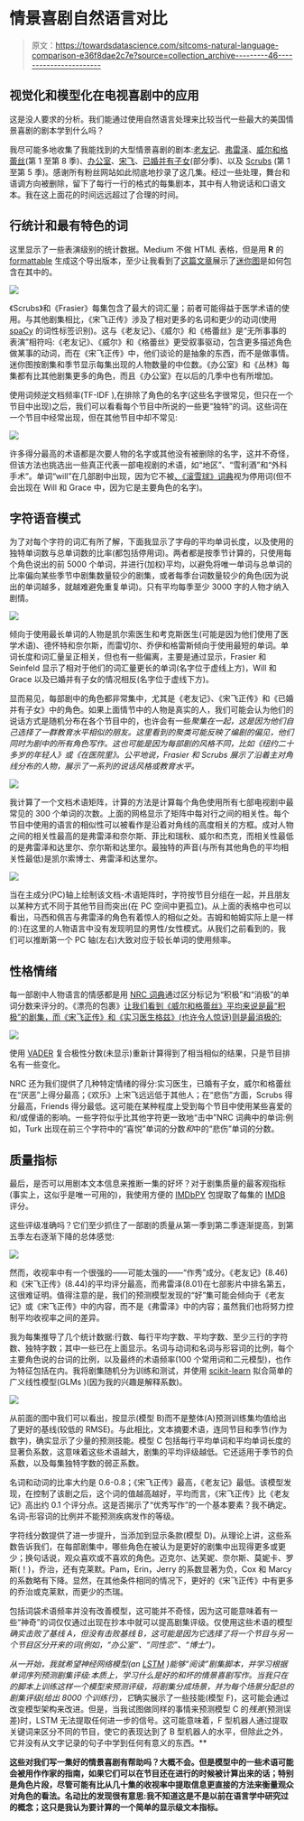 # 情景喜剧自然语言对比

> 原文：<https://towardsdatascience.com/sitcoms-natural-language-comparison-e36f8dae2c7e?source=collection_archive---------46----------------------->

## 视觉化和模型化在电视喜剧中的应用

这是没人要求的分析。我们能通过使用自然语言处理来比较当代一些最大的美国情景喜剧的剧本学到什么吗？

我尽可能多地收集了我能找到的大型情景喜剧的剧本:[老友记](https://fangj.github.io/friends/)、[弗雷泽](http://www.kacl780.net/frasier/transcripts)、[威尔和格蕾丝](http://willandgrace.tv/episodes.htm)(第 1 至第 8 季)、[办公室](https://www.officequotes.net/)、[宋飞](http://www.seinfeldscripts.com/)、[已婚并有子女](http://albundy.net/marriedaniac/ate/script.html)(部分季)、以及 [Scrubs](https://scrubs.fandom.com/wiki/Category:Scrubs_Episodes) (第 1 至第 5 季)。感谢所有粉丝网站如此彻底地抄录了这几集。经过一些处理，舞台和语调方向被删除，留下了每行一行的格式的每集剧本，其中有人物说话和口语文本。我在这上面花的时间远远超过了合理的时间。

## 行统计和最有特色的词

这里显示了一些表演级别的统计数据。Medium 不做 HTML 表格，但是用 **R** 的 [formattable](https://www.rdocumentation.org/packages/formattable) 生成这个导出版本，至少让我看到了[这篇文章](https://www.displayr.com/formattable/)展示了[迷你图](https://omnipotent.net/jquery.sparkline/#s-docs)是如何包含在其中的。

![](img/cddc3059c9079ff03a190ebc3c6d2448.png)

《Scrubs》和《Frasier》每集包含了最大的词汇量；前者可能得益于医学术语的使用。与其他剧集相比，《宋飞正传》涉及了相对更多的名词和更少的动词(使用 [spaCy](https://spacy.io/) 的词性标签识别)。这与《老友记》、《威尔》和《格蕾丝》是“无所事事的表演”相符吗:《老友记》、《威尔》和《格蕾丝》更受叙事驱动，包含更多描述角色做某事的动词，而在《宋飞正传》中，他们谈论的是抽象的东西，而不是做事情。迷你图按剧集和季节显示每集出现的人物数量的中位数。《办公室》和《丛林》每集都有比其他剧集更多的角色，而且《办公室》在以后的几季中也有所增加。

使用词频逆文档频率(TF-IDF ),在排除了角色的名字(这些名字很常见，但只在一个节目中出现)之后，我们可以看看每个节目中所说的一些更“独特”的词。这些词在一个节目中经常出现，但在其他节目中却不常见:

![](img/d887044b530b3a0f55a62998748785ea.png)

许多得分最高的术语都是次要人物的名字或其他没有被删除的名字，这并不奇怪，但该方法也挑选出一些真正代表一部电视剧的术语，如“地区”、“雪利酒”和“外科手术”。单词“will”在几部剧中出现，因为它不被[、《滚雪球》词典](http://snowball.tartarus.org/algorithms/english/stop.txt)视为停用词(但不会出现在 Will 和 Grace 中，因为它是主要角色的名字)。

## 字符语音模式

为了对每个字符的词汇有所了解，下面我显示了字母的平均单词长度，以及使用的独特单词数与总单词数的比率(都包括停用词)。两者都是按季节计算的，只使用每个角色说出的前 5000 个单词，并进行(加权)平均，以避免将唯一单词与总单词的比率偏向某些季节中剧集数量较少的剧集，或者每季台词数量较少的角色(因为说出的单词越多，就越难避免重复单词)。只有平均每季至少 3000 字的人物才纳入剧情。

![](img/3b93c34697f179913f4dfdb77e074fa4.png)

倾向于使用最长单词的人物是凯尔索医生和考克斯医生(可能是因为他们使用了医学术语)、德怀特和奈尔斯，而雷切尔、乔伊和格雷斯倾向于使用最短的单词。单词长度和词汇量呈正相关，但也有一些偏离，主要是通过显示，Frasier 和 Seinfeld 显示了相对于他们的词汇量更长的单词(名字位于虚线上方)，Will 和 Grace 以及已婚并有子女的情况相反(名字位于虚线下方)。

显而易见，每部剧中的角色都非常集中，尤其是《老友记》、《宋飞正传》和《已婚并有子女》中的角色。如果上面情节中的人物是真实的人，我们可能会认为他们的说话方式是随机分布在各个节目中的，也许会有一些*聚集在一起，这是因为他们自己选择了一群教育水平相似的朋友。这里看到的聚类可能反映了编剧的偏见，他们同时为剧中的所有角色写作。这也可能是因为每部剧的风格不同，比如《纽约二十多岁的年轻人》或《在医院里》。公平地说，Frasier 和 Scrubs 展示了沿着主对角线分布的人物，展示了一系列的说话风格或教育水平。*

![](img/93ecaff262694fe291cdeea616b23b62.png)

我计算了一个文档术语矩阵，计算的方法是计算每个角色使用所有七部电视剧中最常见的 300 个单词的次数。上面的网格显示了矩阵中每对行之间的相关性。每个节目中使用的语言的相似性可以被看作是沿着对角线的高度相关的方框。成对人物之间的相关性最高的是弗雷泽和奈尔斯、菲比和瑞秋、威尔和杰克，而相关性最低的是弗雷泽和达里尔、奈尔斯和达里尔。最独特的声音(与所有其他角色的平均相关性最低)是凯尔索博士、弗雷泽和达里尔。

![](img/ee61e5e0e275c4f257aa74f35e64a9f9.png)

当在主成分(PC)轴上绘制该文档-术语矩阵时，字符按节目分组在一起，并且朋友以某种方式不同于其他节目而突出(在 PC 空间中更孤立)。从上面的表格中也可以看出，马西和佩吉与弗雷泽的角色有着惊人的相似之处。吉姆和帕姆实际上是一样的:)在这里的人物语言中没有发现明显的男性/女性模式。从我们之前看到的，我们可以推断第一个 PC 轴(左右)大致对应于较长单词的使用频率。

## 性格情绪

每一部剧中人物语言的情感都是用 [NRC 词典](https://saifmohammad.com/WebPages/NRC-Emotion-Lexicon.htm)通过区分标记为“积极”和“消极”的单词分数来评分的。《漂亮的包裹》[让我们看到《威尔和格蕾丝》平均来说是最“积极”的剧集，而《宋飞正传》和《实习医生格兹》(也许令人惊讶)则是最消极的:](https://wilkelab.org/ggridges/articles/introduction.html)

![](img/127174554c12dc68a9f8b02214324422.png)

使用 [VADER](https://github.com/cjhutto/vaderSentiment) 复合极性分数(未显示)重新计算得到了相当相似的结果，只是节目排名有一些变化。

NRC 还为我们提供了几种特定情绪的得分:实习医生，已婚有子女，威尔和格蕾丝在“厌恶”上得分最高；《欢乐》上宋飞远远低于其他人；在“悲伤”方面，Scrubs 得分最高，Friends 得分最低。这可能在某种程度上受到每个节目中使用某些喜爱的和/或俚语的影响。一些字符似乎比其他字符更一致地“击中”NRC 词典中的单词:例如，Turk 出现在前三个字符中的“喜悦”单词的分数*和*中的“悲伤”单词的分数。

## 质量指标

最后，是否可以用剧本文本信息来推断一集的好坏？对于剧集质量的最客观指标(事实上，这似乎是唯一可用的)，我使用方便的 [IMDbPY](https://imdbpy.readthedocs.io/en/latest/) 包提取了每集的 [IMDB](https://www.imdb.com) 评分。

这些评级准确吗？它们至少抓住了一部剧的质量从第一季到第二季逐渐提高，到第五季左右逐渐下降的总体感觉:

![](img/45ae0c2ebbdf173e967bc3081f63a93a.png)

然而，收视率中有一个很强的——可能太强的——“作秀”成分。《老友记》(8.46)和《宋飞正传》(8.44)的平均评分最高，而弗雷泽(8.01)在七部影片中排名第五，这很难证明。值得注意的是，我们的预测模型发现的“好”集可能会倾向于《老友记》或《宋飞正传》中的内容，而不是《弗雷泽》中的内容；虽然我们也将努力控制平均收视率之间的差异。

我为每集推导了几个统计数据:行数、每行平均字数、平均字数、至少三行的字符数、独特字数；其中一些已在上面显示。名词与动词和名词与形容词的比例，每个主要角色说的台词的比例，以及最终的术语频率(100 个常用词和二元模型)，也作为特征包括在内。我将剧集随机分为训练和测试，并使用 [scikit-learn](http://scikit-learn.org/) 拟合简单的广义线性模型(GLMs )(因为我的兴趣是解释系数)。

![](img/dacb0f7ebb8e60f7ba7994195f3dfc38.png)

从前面的图中我们可以看出，按显示(模型 B)而不是整体(A)预测训练集均值给出了更好的基线(较低的 RMSE)。与此相比，文本摘要术语，连同节目和季节(作为数字)，确实显示了少量的预测技能。模型 C 包括每行平均单词和平均单词长度的显著负系数，这意味着这些术语越大，剧集的平均评级越低。它还适用于季节的负系数，以及每集独特字数的弱正系数。

名词和动词的比率大约是 0.6-0.8；《宋飞正传》最高，《老友记》最低。该模型发现，在控制了该剧之后，这个词的值越高越好，平均而言，《宋飞正传》比《老友记》高出约 0.1 个评分点。这是否揭示了“优秀写作”的一个基本要素？我不确定。名词-形容词的比例并不能预测疾病发作的等级。

字符线分数提供了进一步提升，当添加到显示条款(模型 D)。从理论上讲，这些系数告诉我们，在每部剧集中，哪些角色在被认为是更好的剧集中出现得更多或更少；换句话说，观众喜欢或不喜欢的角色。迈克尔、达芙妮、奈尔斯、莫妮卡、罗斯(！)，乔治，还有克莱默。Pam，Erin，Jerry 的系数显著为负，Cox 和 Marcy 的系数略有下降。显然，在其他条件相同的情况下，更好的《宋飞正传》中有更多的乔治或克莱默，而更少的杰瑞。

包括词袋术语频率并没有改善模型，这可能并不奇怪，因为这可能意味着有一些“神奇”的词仅仅通过出现在抄本中就可以提高剧集评级。仅使用这些术语的模型*确实击败了基线 A，但没有击败基线 B，这可能是因为它选择了将一个节目与另一个节目区分开来的词(例如，“办公室”、“同性恋”、“博士”)。*

*从一开始，我就希望神经网络模型(an [LSTM](http://www.cs.cmu.edu/~bhiksha/courses/deeplearning/Fall.2016/pdfs/Hochreiter97_lstm.pdf) )能够“阅读”剧集脚本，并学习根据单词序列预测剧集评级:本质上，学习什么是好的和坏的情景喜剧写作。当我只在的脚本上训练这样一个模型来预测评级，将剧集分成场景，并为每个场景分配总的剧集评级(给出 8000 个训练行)，它*确实展示了一些技能(模型 F)，这可能会通过改变模型架构来改进。但是，当我试图做同样的事情来预测模型 C 的*残差*(预测误差)时，LSTM 无法提取任何进一步的信号。这可能意味着，F 型机器人通过提取关键词来区分不同的节目，使它的表现达到了 B 型机器人的水平，但除此之外，它并没有从文字记录的句子中学到任何有意义的东西。**

**这些对我们写一集好的情景喜剧有帮助吗？大概不会。但是模型中的一些术语可能会被用作作家的指南，如果它们可以在节目还在进行的时候被计算出来的话；特别是角色片段，尽管可能有比从几十集的收视率中提取信息更直接的方法来衡量观众对角色的看法。名动比的发现很有意思:我不知道这是不是以前在语言学中研究过的概念；这只是我认为要计算的一个简单的显示级文本指标。**